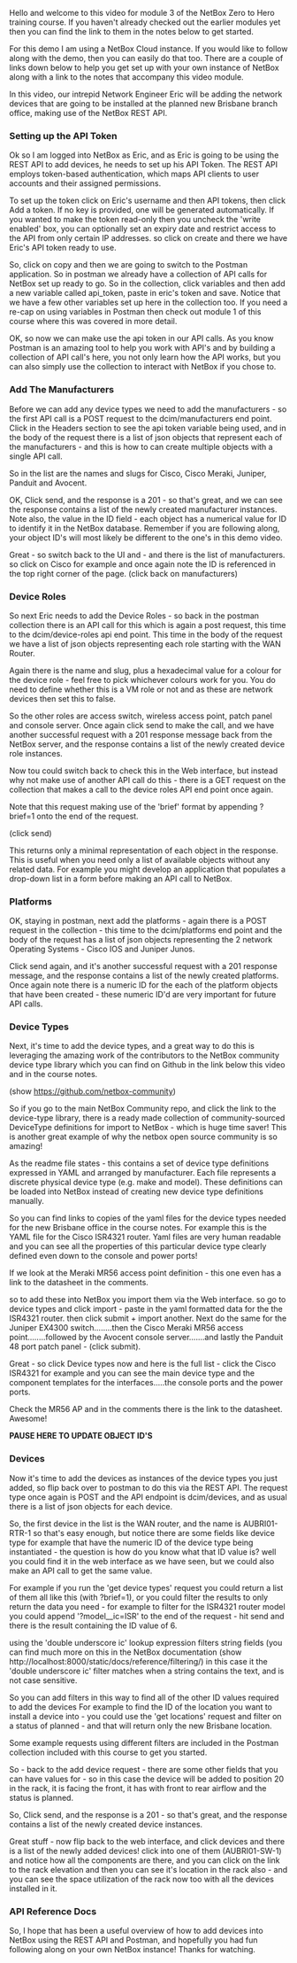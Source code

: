 Hello and welcome to this video for module 3 of the NetBox Zero to Hero training course. If you haven't already checked out the earlier modules yet then you can find the link to them in the notes below to get started.

For this demo I am using a NetBox Cloud instance. If you would like to follow along with the demo, then you can easily do that too. There are a couple of links down below to help you get set up with your own instance of NetBox along with a link to the notes that accompany this video module.

In this video, our intrepid Network Engineer Eric will be adding the network devices that are going to be installed at the planned new Brisbane branch office, making use of the NetBox REST API.

### Setting up the API Token
Ok so I am logged into NetBox as Eric, and as Eric is going to be using the REST API to add devices, he needs to set up his API Token. The REST API employs token-based authentication, which maps API clients to user accounts and their assigned permissions.

To set up the token click on Eric's username and then API tokens, then click Add a token. If no key is provided, one will be generated automatically. If you wanted to make the token read-only then you uncheck the 'write enabled' box, you can optionally set an expiry date and restrict access to the API from only certain IP addresses. so click on create and there we have Eric's API token ready to use.

So, click on copy and then we are going to switch to the Postman application. So in postman we already have a collection of API calls for NetBox set up ready to go. So in the collection, click variables and then add a new variable called api_token, paste in eric's token and save. Notice that we have a few other variables set up here in the collection too. If you need a re-cap on using variables in Postman then check out module 1 of this course where this was covered in more detail.

OK, so now we can make use the api token in our API calls. As you know Postman is an amazing tool to help you work with API's and by building a collection of API call's here, you not only learn how the API works, but you can also simply use the collection to interact with NetBox if you chose to.

### Add The Manufacturers
Before we can add any device types we need to add the manufacturers - so the first API call is a POST request to the dcim/manufacturers end point. Click in the Headers section to see the api token variable being used, and in the body of the request there is a list of json objects that represent each of the manufacturers - and this is how to can create multiple objects with a single API call.

So in the list are the names and slugs for Cisco, Cisco Meraki, Juniper, Panduit and Avocent.

OK, Click send, and the response is a 201 - so that's great, and we can see the response contains a list of the newly created manufacturer instances. Note also, the value in the ID field - each object has a numerical value for ID to identify it in the NetBox database. Remember if you are following along, your object ID's will most likely be different to the one's in this demo video.

Great - so switch back to the UI and - and there is the list of manufacturers. so click on Cisco for example and once again note the ID is referenced in the top right corner of the page. (click back on manufacturers)

### Device Roles
So next Eric needs to add the Device Roles - so back in the postman collection there is an API call for this which is again a post request, this time to the dcim/device-roles api end point. This time in the body of the request we have a list of json objects representing each role starting with the WAN Router.

Again there is the name and slug, plus a hexadecimal value for a colour for the device role - feel free to pick whichever colours work for you. You do need to define whether this is a VM role or not and as these are network devices then set this to false.

So the other roles are access switch, wireless access point, patch panel and console server. Once again click send to make the call, and we have another successful request with a 201 response message back from the NetBox server, and the response contains a list of the newly created device role instances.

Now tou could switch back to check this in the Web interface, but instead why not make use of another API call do this - there is a GET request on the collection that makes a call to the device roles API end point once again.

Note that this request making use of the 'brief' format by appending ?brief=1 onto the end of the request.

(click send)

This returns only a minimal representation of each object in the response. This is useful when you need only a list of available objects without any related data. For example you might develop an application that populates a drop-down list in a form before making an API call to NetBox.

### Platforms
OK, staying in postman, next add the platforms - again there is a POST request in the collection - this time to the dcim/platforms end point and the body of the request has a list of json objects representing the 2 network Operating Systems - Cisco IOS and Juniper Junos.

Click send again, and it's another successful request with a 201 response message, and the response contains a list of the newly created platforms. Once again note there is a numeric ID for the each of the platform objects that have been created - these numeric ID'd are very important for future API calls.

### Device Types
Next, it's time to add the device types, and a great way to do this is leveraging the amazing work of the contributors to the NetBox community device type library which you can find on Github in the link below this video and in the course notes.

(show https://github.com/netbox-community)

So if you go to the main NetBox Community repo, and click the link to the device-type library, there is a ready made collection of community-sourced DeviceType definitions for import to NetBox - which is huge time saver! This is another great example of why the netbox open source community is so amazing!

As the readme file states - this contains a set of device type definitions expressed in YAML and arranged by manufacturer. Each file represents a discrete physical device type (e.g. make and model). These definitions can be loaded into NetBox instead of creating new device type definitions manually.

So you can find links to copies of the yaml files for the device types needed for the new Brisbane office in the course notes. For example this is the YAML file for the Cisco ISR4321 router. Yaml files are very human readable and you can see all the properties of this particular device type clearly defined even down to the console and power ports!

If we look at the Meraki MR56 access point definition - this one even has a link to the datasheet in the comments.

so to add these into NetBox you import them via the Web interface. so go to device types and click import - paste in the yaml formatted data for the the ISR4321 router. then click submit + import another. Next do the same for the Juniper EX4300 switch........then the Cisco Meraki MR56 access point........followed by the Avocent console server.......and lastly the Panduit 48 port patch panel - (click submit).

Great - so click Device types now and here is the full list - click the Cisco ISR4321 for example and you can see the main device type and the component templates for the interfaces.....the console ports and the power ports.

Check the MR56 AP and in the comments there is the link to the datasheet. Awesome!


**PAUSE HERE TO UPDATE OBJECT ID'S**


### Devices
Now it's time to add the devices as instances of the device types you just added, so flip back over to postman to do this via the REST API. The request type once again is POST and the API endpoint is dcim/devices, and as usual there is a list of json objects for each device.

So, the first device in the list is the WAN router, and the name is AUBRI01-RTR-1 so that's easy enough, but notice there are some fields like device type for example that have the numeric ID of the device type being instantiated - the question is how do you know what that ID value is? well you could find it in the web interface as we have seen, but we could also make an API call to get the same value.

For example if you run the 'get device types' request you could return a list of them all like this (with ?brief=1), or you could filter the results to only return the data you need - for example to filter for the ISR4321 router model you could append '?model__ic=ISR' to the end of the request - hit send and there is the result containing the ID value of 6.

using the 'double underscore ic' lookup expression filters string fields (you can find much more on this in the NetBox documentation (show http://localhost:8000/static/docs/reference/filtering/) in this case it the 'double underscore ic' filter matches when a string contains the text, and is not case sensitive.

So you can add filters in this way to find all of the other ID values required to add the devices For example to find the ID of the location you want to install a device into - you could use the 'get locations' request and filter on a status of planned - and that will return only the new Brisbane location.

Some example requests using different filters are included in the Postman collection included with this course to get you started.

So - back to the add device request - there are some other fields that you can have values for - so in this case the device will be added to position 20 in the rack, it is facing the front, it has with front to rear airflow and the status is planned.

So, Click send, and the response is a 201 - so that's great, and the response contains a list of the newly created device instances.

Great stuff - now flip back to the web interface, and click devices and there is a list of the newly added devices! click into one of them (AUBRI01-SW-1) and notice how all the components are there, and you can click on the link to the rack elevation and then you can see it's location in the rack also - and you can see the space utilization of the rack now too with all the devices installed in it.

### API Reference Docs
So, I hope that has been a useful overview of how to add devices into NetBox using the REST API and Postman, and hopefully you had fun following along on your own NetBox instance! Thanks for watching.